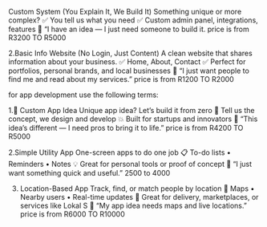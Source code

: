 Custom System (You Explain It, We Build It)
Something unique or more complex?
✅ You tell us what you need
✅ Custom admin panel, integrations, features
💬 “I have an idea — I just need someone to build it.
price is from R3200 TO R5000


2.Basic Info Website (No Login, Just Content)
A clean website that shares information about your business.
✅ Home, About, Contact
✅ Perfect for portfolios, personal brands, and local businesses
💬 “I just want people to find me and read about my services.”
price is from R1200 TO R2000




for app development use the following terms:

1.🔧 Custom App Idea
Unique app idea? Let’s build it from zero
🧠 Tell us the concept, we design and develop
💥 Built for startups and innovators
💬 “This idea’s different — I need pros to bring it to life.”
price is from R4200 TO R5000

2.Simple Utility App
One-screen apps to do one job
📋 To-do lists • Reminders • Notes
💡 Great for personal tools or proof of concept
💬 “I just want something quick and useful.”
2500 to 4000

3. Location-Based App
Track, find, or match people by location
📍 Maps • Nearby users • Real-time updates
🚕 Great for delivery, marketplaces, or services like Lokal S
💬 “My app idea needs maps and live locations.”
price is from R6000 TO R10000

